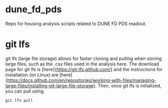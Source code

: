 # dune_fd_pds
Repo for housing analysis scripts related to DUNE FD PDS readout.

# git lfs
git lfs (large file storage) allows for faster cloning and pulling when storing large files, such as the .csv files used in the analysis here. The download page for git lfs is [here]{https://git-lfs.github.com/} and the instructions for installation (on Linux) are [here]{https://docs.github.com/en/repositories/working-with-files/managing-large-files/installing-git-large-file-storage}. Then, once git lfs is initialized, you can pull using 
```
git lfs pull
```
